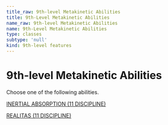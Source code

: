 ```yaml
---
title_raw: 9th-level Metakinetic Abilities
title: 9th-Level Metakinetic Abilities
name_raw: 9th-level Metakinetic Abilities
name: 9th-Level Metakinetic Abilities
type: classes
subtype: 'null'
kind: 9th-level features
---
```


# 9th-level Metakinetic Abilities

Choose one of the following abilities.

[INERTIAL ABSORPTION (11 DISCIPLINE)](./Inertial%20Absorption.md)

[REALITAS (11 DISCIPLINE)](./Realitas.md)
